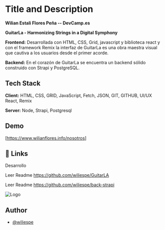 
# Title and Description

**Wilian Estali Flores Peña -- DevCamp.es**

**GuitarLa - Harmonizing Strings in a Digital Symphony**

**Frontend:** Desarrollada con HTML, CSS, Grid, javascript y biblioteca react y con el framework Remix la interfaz de GuitarLa es una obra maestra visual que cautiva a los usuarios desde el primer acorde.


**Backend:** En el corazón de GuitarLa se encuentra un backend sólido construido con Strapi y PostgreSQL. 




## Tech Stack

**Client:** HTML, CSS, GRID, JavaScript, Fetch, JSON, GIT, GITHUB, UI/UX React, Remix

**Server:** Node, Strapi, Postgresql


## Demo

[https://www.wilianflores.info/nosotros]



## 🔗 Links
Desarrollo

Leer Readme
https://github.com/wiliespe/GuitarLA

Leer Readme
https://github.com/wiliespe/back-strapi








![Logo](https://asset.cloudinary.com/wilidev/3d9f9e5c48d6e54e64a3ddad23666725)


## Author

- [@wiliespe](https://github.com/wiliespe)


